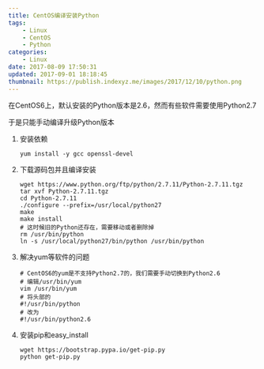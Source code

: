 ```yaml
---
title: CentOS编译安装Python
tags: 
    - Linux
    - CentOS
    - Python
categories:
    - Linux
date: 2017-08-09 17:50:31
updated: 2017-09-01 18:18:45
thumbnail: https://publish.indexyz.me/images/2017/12/10/python.png
---
```

在CentOS6上，默认安装的Python版本是2.6，然而有些软件需要使用Python2.7

<!--more-->

于是只能手动编译升级Python版本

 1. 安装依赖

    ```shell
    yum install -y gcc openssl-devel
    ```

 2. 下载源码包并且编译安装
    ```shell
    wget https://www.python.org/ftp/python/2.7.11/Python-2.7.11.tgz
    tar xvf Python-2.7.11.tgz
    cd Python-2.7.11
    ./configure --prefix=/usr/local/python27
    make
    make install
    # 这时候旧的Python还存在，需要移动或者删除掉
    rm /usr/bin/python
    ln -s /usr/local/python27/bin/python /usr/bin/python
    ```

 3. 解决yum等软件的问题
    ```shell
    # CentOS6的yum是不支持Python2.7的，我们需要手动切换到Python2.6
    # 编辑/usr/bin/yum
    vim /usr/bin/yum
    # 将头部的
    #!/usr/bin/python
    # 改为
    #!/usr/bin/python2.6
    ```

 4. 安装pip和easy_install
    ```shell
    wget https://bootstrap.pypa.io/get-pip.py
    python get-pip.py
    ```